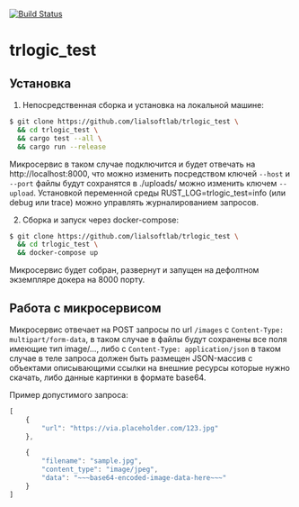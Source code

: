 [![Build Status](https://travis-ci.org/lialsoftlab/trlogic_test.svg?branch=master)](https://travis-ci.org/lialsoftlab/trlogic_test)

# trlogic_test

Установка
---------
1. Непосредственная сборка и установка на локальной машине:

```bash
$ git clone https://github.com/lialsoftlab/trlogic_test \
  && cd trlogic_test \
  && cargo test --all \
  && cargo run --release
```

Микросервис в таком случае подключится и будет отвечать на http://localhost:8000, что можно изменить посредством ключей `--host` и `--port` файлы будут сохранятся в ./uploads/ можно изменить ключем `--upload`. Установкой переменной среды RUST_LOG=trlogic_test=info (или debug или trace) можно управлять журналированием запросов.

2. Сборка и запуск через docker-compose:

```bash
$ git clone https://github.com/lialsoftlab/trlogic_test \
  && cd trlogic_test \
  && docker-compose up
```

Микросервис будет собран, развернут и запущен на дефолтном экземпляре докера на 8000 порту.

Работа с микросервисом
----------------------

Микросервис отвечает на POST запросы по url `/images` с `Content-Type: multipart/form-data`, в таком случае в файлы будут сохранены все поля имеющие тип image/..., либо с `Content-Type: application/json` в таком случае в теле запроса должен быть размещен JSON-массив с объектами описывающими ссылки на внешние ресурсы которые нужно скачать, либо данные картинки в формате base64.

Пример допустимого запроса:

```javascript
[
    { 
        "url": "https://via.placeholder.com/123.jpg"
    },

    {
        "filename": "sample.jpg",
        "content_type": "image/jpeg",
        "data": "~~~base64-encoded-image-data-here~~~"
    }
]
```